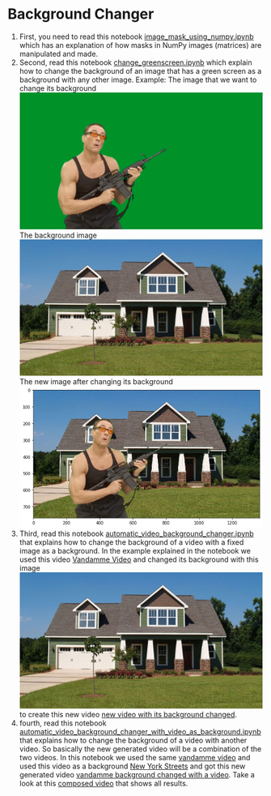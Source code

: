 # Background Changer
1. First, you need to read this notebook [image_mask_using_numpy.ipynb](image_mask_using_numpy.ipynb) which has an explanation of how masks in NumPy images (matrices) are manipulated and made.
1. Second, read this notebook [change_greenscreen.ipynb](change_greenscreen.ipynb) which explain how to change the background of an image that has a green screen as a background with any other image.
Example:
The image that we want to change its background
![Vandamme](images/van_damme.png)
The background image
![background](images/house.jpg)
The new image after changing its background
![new image with its background changed](images/vandamme_house.png)
1. Third, read this notebook [automatic_video_background_changer.ipynb](automatic_video_background_changer.ipynb) that explains how to change the background of a video with a fixed image as a background. In the example explained in the notebook we used this video [Vandamme Video](https://youtu.be/IaQfYosw0XM) and changed its background with this image ![background](images/house.jpg) to create this new video [new video with its background changed](https://youtu.be/V28qUhj_5ro).
1. fourth, read this notebook [automatic_video_background_changer_with_video_as_background.ipynb](automatic_video_background_changer_with_video_as_background.ipynb) that explains how to change the background of a video with another video. So basically the new generated video will be a combination of the two videos. In this notebook we used the same [vandamme video](https://youtu.be/IaQfYosw0XM) and used this video as a background [New York Streets](https://youtu.be/vCdBIRtsL6o) and got this new generated video [vandamme background changed with a video](https://youtu.be/WmcLKRxm7kY).
Take a look at this [composed video](https://youtu.be/ICxn9NCc5ZM) that shows all results.
